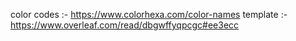 color codes :- https://www.colorhexa.com/color-names
template :- https://www.overleaf.com/read/dbgwffyqpcgc#ee3ecc
